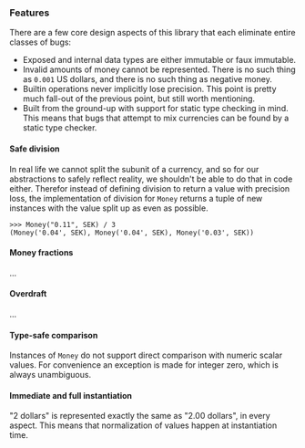 ### Features

There are a few core design aspects of this library that each eliminate entire classes
of bugs:

- Exposed and internal data types are either immutable or faux immutable.
- Invalid amounts of money cannot be represented. There is no such thing as `0.001` US
  dollars, and there is no such thing as negative money.
- Builtin operations never implicitly lose precision. This point is pretty much fall-out
  of the previous point, but still worth mentioning.
- Built from the ground-up with support for static type checking in mind. This means
  that bugs that attempt to mix currencies can be found by a static type checker.

#### Safe division

In real life we cannot split the subunit of a currency, and so for our abstractions to
safely reflect reality, we shouldn't be able to do that in code either. Therefor instead
of defining division to return a value with precision loss, the implementation of
division for `Money` returns a tuple of new instances with the value split up as even as
possible.

```pycon
>>> Money("0.11", SEK) / 3
(Money('0.04', SEK), Money('0.04', SEK), Money('0.03', SEK))
```

#### Money fractions

...

#### Overdraft

...

#### Type-safe comparison

Instances of `Money` do not support direct comparison with numeric scalar values. For
convenience an exception is made for integer zero, which is always unambiguous.

#### Immediate and full instantiation

"2 dollars" is represented exactly the same as "2.00 dollars", in every aspect. This
means that normalization of values happen at instantiation time.
